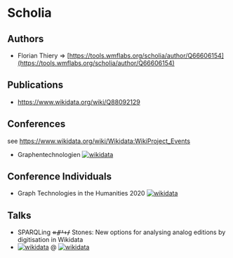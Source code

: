 # Scholia

## Authors

* Florian Thiery => [https://tools.wmflabs.org/scholia/author/Q66606154](https://tools.wmflabs.org/scholia/author/Q66606154)

## Publications

* https://www.wikidata.org/wiki/Q88092129

## Conferences

see https://www.wikidata.org/wiki/Wikidata:WikiProject_Events

* Graphentechnologien [![wikidata](https://img.shields.io/badge/Wikidata-Q88859517-blue.svg)](https://www.wikidata.org/wiki/Q88859517)

## Conference Individuals

* Graph Technologies in the Humanities 2020 [![wikidata](https://img.shields.io/badge/Wikidata-Q88860125-blue.svg)](https://www.wikidata.org/wiki/Q88860125)

## Talks

* SPARQLing ᚑᚌᚆᚐᚋ Stones: New options for analysing analog editions by digitisation in Wikidata
 * [![wikidata](https://img.shields.io/badge/Wikidata-Q88091985-blue.svg)](https://www.wikidata.org/wiki/Q88091985) @ [![wikidata](https://img.shields.io/badge/Wikidata-Q88860125-blue.svg)](https://www.wikidata.org/wiki/Q88860125)

